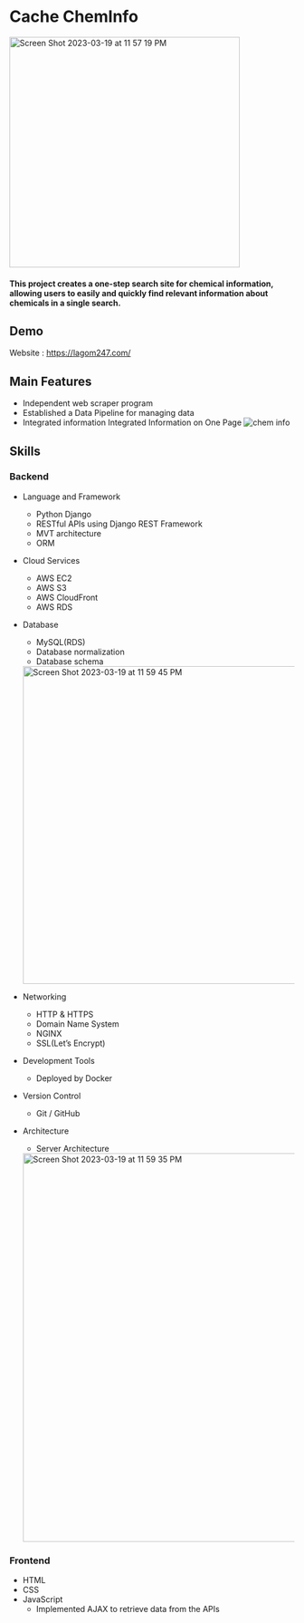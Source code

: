 # Cache ChemInfo
<img width="407" alt="Screen Shot 2023-03-19 at 11 57 19 PM" src="https://user-images.githubusercontent.com/102010184/226188205-0aa93a62-0679-4818-9e34-0de18d453f18.png">


#### This project creates a one-step search site for chemical information, allowing users to easily and quickly find relevant information about chemicals in a single search.



## Demo
Website : https://lagom247.com/



## Main Features

* Independent web scraper program
* Established a Data Pipeline for managing data
* Integrated information Integrated Information on One Page
![chem info](https://user-images.githubusercontent.com/102010184/226188094-80c140a9-34ea-4f7b-8c6c-c98c2d3968c1.gif)



 ## Skills
 ### Backend
 - Language and Framework
    - Python Django
    - RESTful APIs using Django REST Framework
    - MVT architecture
    - ORM

 - Cloud Services
    - AWS EC2
    - AWS S3
    - AWS CloudFront
    - AWS RDS

 - Database
    - MySQL(RDS)
    - Database normalization
    - Database schema
    <img width="561" alt="Screen Shot 2023-03-19 at 11 59 45 PM" src="https://user-images.githubusercontent.com/102010184/226188335-720a09d5-2db7-4d23-8ef4-10e3ec64e73c.png">

- Networking
    - HTTP & HTTPS
    - Domain Name System
    - NGINX
    - SSL(Let’s Encrypt)
 - Development Tools
    - Deployed by Docker
 - Version Control
    - Git / GitHub
 - Architecture
    - Server Architecture
    <img width="686" alt="Screen Shot 2023-03-19 at 11 59 35 PM" src="https://user-images.githubusercontent.com/102010184/226188330-69cf5c7f-aac9-4a4d-9206-0cb799252a6d.png">




 ### Frontend 
 - HTML
 - CSS
 - JavaScript
    - Implemented AJAX to retrieve data from the APIs
